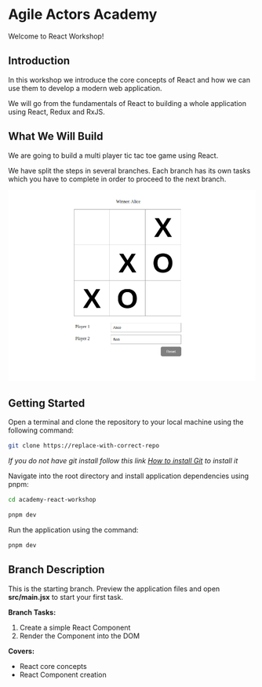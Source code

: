 # Agile Actors Academy

Welcome to React Workshop!

## Introduction

In this workshop we introduce the core concepts of React and how we can use them to develop a modern web application.

We will go from the fundamentals of React to building a whole application using React, Redux and RxJS.

## What We Will Build

We are going to build a multi player tic tac toe game using React.

We have split the steps in several branches. Each branch has its own tasks which you have to complete in order to proceed to the next branch.

![Tick Tac Toe](/src/assets/tictactoe.png 'Tick Tac Toe')

## Getting Started

Open a terminal and clone the repository to your local machine using the following command:

```bash
git clone https://replace-with-correct-repo
```

_If you do not have git install follow this link [How to install Git](https://git-scm.com/book/en/v2/Getting-Started-Installing-Git) to install it_

Navigate into the root directory and install application dependencies using pnpm:

```bash
cd academy-react-workshop
```

```bash
pnpm dev
```

Run the application using the command:

```bash
pnpm dev
```

## Branch Description

This is the starting branch. Preview the application files and open **src/main.jsx** to start your first task.

**Branch Tasks:**

1. Create a simple React Component
2. Render the Component into the DOM

**Covers:**

- React core concepts
- React Component creation
